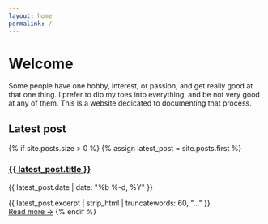 ```yaml
---
layout: home
permalink: /
---
```


<div class="welcome-section home-section">
  <h1>Welcome</h1>
  <p>Some people have one hobby, interest, or passion, and get really good at that one thing. I prefer to dip my toes into everything, and be not very good at any of them. This is a website dedicated to documenting that process.</p>
</div>

<div class="latest-post-section home-section">
  <h2>Latest post</h2>
  {% if site.posts.size > 0 %}
    {% assign latest_post = site.posts.first %}
    <h3><a href="{{ latest_post.url | relative_url }}">{{ latest_post.title }}</a></h3>
    <p class="post-meta">{{ latest_post.date | date: "%b %-d, %Y" }}</p>
    <div class="post-excerpt">
      {{ latest_post.excerpt | strip_html | truncatewords: 60, "..." }}
    </div>
    <a href="{{ latest_post.url | relative_url }}">Read more →</a>
  {% endif %}
</div>